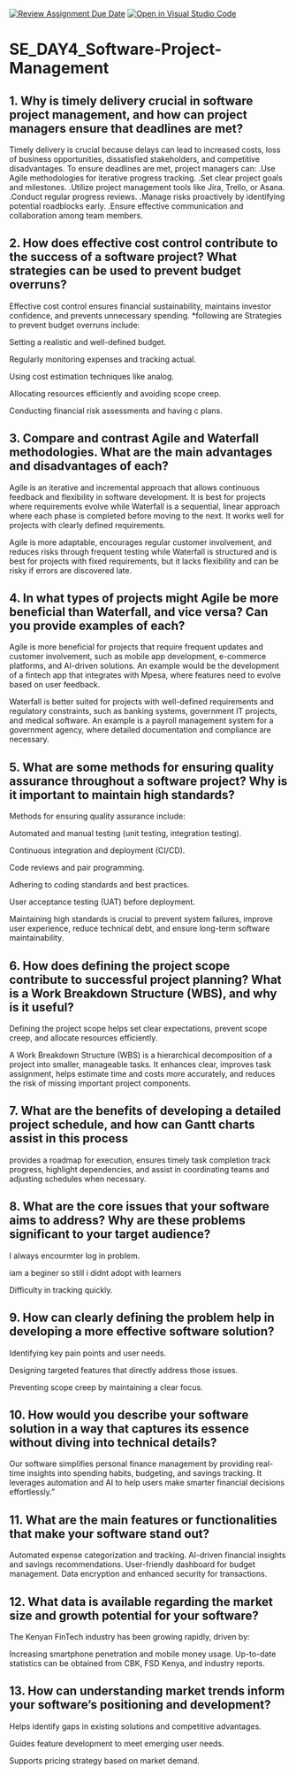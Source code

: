 [![Review Assignment Due Date](https://classroom.github.com/assets/deadline-readme-button-22041afd0340ce965d47ae6ef1cefeee28c7c493a6346c4f15d667ab976d596c.svg)](https://classroom.github.com/a/9pw6JKcu)
[![Open in Visual Studio Code](https://classroom.github.com/assets/open-in-vscode-2e0aaae1b6195c2367325f4f02e2d04e9abb55f0b24a779b69b11b9e10269abc.svg)](https://classroom.github.com/online_ide?assignment_repo_id=18525468&assignment_repo_type=AssignmentRepo)
# SE_DAY4_Software-Project-Management
## 1. Why is timely delivery crucial in software project management, and how can project managers ensure that deadlines are met?
Timely delivery is crucial because delays can lead to increased costs, loss of business opportunities, dissatisfied stakeholders, and competitive disadvantages.                                                   To ensure deadlines are met, project managers can:
.Use Agile methodologies for iterative progress tracking.
.Set clear project goals and milestones.
.Utilize project management tools like Jira, Trello, or Asana.
.Conduct regular progress reviews.
.Manage risks proactively by identifying potential roadblocks early.
.Ensure effective communication and collaboration among team members.
## 2. How does effective cost control contribute to the success of a software project? What strategies can be used to prevent budget overruns?
Effective cost control ensures financial sustainability, maintains investor confidence, and prevents unnecessary spending.                                                                                        *following are Strategies to prevent budget overruns include:

Setting a realistic and well-defined budget.

Regularly monitoring expenses and tracking actual.

Using cost estimation techniques like analog.

Allocating resources efficiently and avoiding scope creep.

Conducting financial risk assessments and having c plans.
      
## 3. Compare and contrast Agile and Waterfall methodologies. What are the main advantages and disadvantages of each?
Agile is an iterative and incremental approach that allows continuous feedback and flexibility in software development. It is best for projects where requirements evolve while Waterfall is a sequential, linear approach where each phase is completed before moving to the next. It works well for projects with clearly defined requirements.

Agile is more adaptable, encourages regular customer involvement, and reduces risks through frequent testing while Waterfall is structured and is best for projects with fixed requirements, but it lacks flexibility and can be risky if errors are discovered late.

## 4. In what types of projects might Agile be more beneficial than Waterfall, and vice versa? Can you provide examples of each?
Agile is more beneficial for projects that require frequent updates and customer involvement, such as mobile app development, e-commerce platforms, and AI-driven solutions. An example would be the development of a fintech app that integrates with Mpesa, where features need to evolve based on user feedback.

Waterfall is better suited for projects with well-defined requirements and regulatory constraints, such as banking systems, government IT projects, and medical software. An example is a payroll management system for a government agency, where detailed documentation and compliance are necessary.

## 5. What are some methods for ensuring quality assurance throughout a software project? Why is it important to maintain high standards?
Methods for ensuring quality assurance include:

Automated and manual testing (unit testing, integration testing).

Continuous integration and deployment (CI/CD).

Code reviews and pair programming.

Adhering to coding standards and best practices.

User acceptance testing (UAT) before deployment.


Maintaining high standards is crucial to prevent system failures, improve user experience, reduce technical debt, and ensure long-term software maintainability.

## 6. How does defining the project scope contribute to successful project planning? What is a Work Breakdown Structure (WBS), and why is it useful?
Defining the project scope helps set clear expectations, prevent scope creep, and allocate resources efficiently.

A Work Breakdown Structure (WBS) is a hierarchical decomposition of a project into smaller, manageable tasks. It enhances clear, improves task assignment, helps estimate time and costs more accurately, and reduces the risk of missing important project components.

## 7. What are the benefits of developing a detailed project schedule, and how can Gantt charts assist in this process                                                                                            
   provides a roadmap for execution, ensures timely task completion                                                                                                                                                   track progress, highlight dependencies, and assist in coordinating teams and adjusting schedules when necessary.

## 8. What are the core issues that your software aims to address? Why are these problems significant to your target audience?
I always encourmter log in problem.

iam a beginer so still i didnt adopt with learners

Difficulty in tracking quickly.

## 9. How can clearly defining the problem help in developing a more effective software solution?
Identifying key pain points and user needs.

Designing targeted features that directly address those issues.

Preventing scope creep by maintaining a clear focus.

## 10. How would you describe your software solution in a way that captures its essence without diving into technical details?
Our software simplifies personal finance management by providing real-time insights into spending habits, budgeting, and savings tracking. It leverages automation and AI to help users make smarter financial decisions effortlessly.”

## 11. What are the main features or functionalities that make your software stand out?
Automated expense categorization and tracking.
AI-driven financial insights and savings recommendations.
User-friendly dashboard for budget management.
Data encryption and enhanced security for transactions.
## 12. What data is available regarding the market size and growth potential for your software?
The Kenyan FinTech industry has been growing rapidly, driven by:

Increasing smartphone penetration and mobile money usage.
Up-to-date statistics can be obtained from CBK, FSD Kenya, and industry reports.
## 13. How can understanding market trends inform your software’s positioning and development?

Helps identify gaps in existing solutions and competitive advantages.

Guides feature development to meet emerging user needs.

Supports pricing strategy based on market demand.
